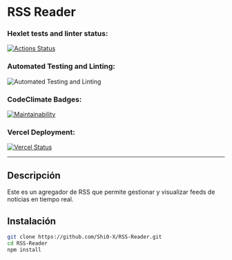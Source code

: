 # RSS Reader

### Hexlet tests and linter status:
[![Actions Status](https://github.com/Shi0-X/fullstack-javascript-project-137/actions/workflows/hexlet-check.yml/badge.svg)](https://github.com/Shi0-X/fullstack-javascript-project-137/actions)

### Automated Testing and Linting:
![Automated Testing and Linting](https://github.com/Shi0-X/RSS-Reader/actions/workflows/testing.yml/badge.svg)

### CodeClimate Badges:
[![Maintainability](https://api.codeclimate.com/v1/badges/44b992ffde51d74f4305/maintainability)](https://codeclimate.com/github/Shi0-X/RSS-Reader/maintainability)

### Vercel Deployment:
[![Vercel Status](https://vercel-badge.now.sh/Shi0-X/RSS-Reader)](https://rss-reader-six-beta.vercel.app)

---

## **Descripción**
Este es un agregador de RSS que permite gestionar y visualizar feeds de noticias en tiempo real.

## **Instalación**
```sh
git clone https://github.com/Shi0-X/RSS-Reader.git
cd RSS-Reader
npm install
